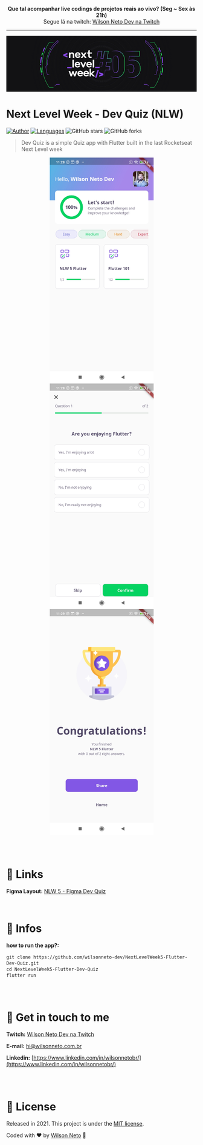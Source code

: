 <p align="center">
  <b>Que tal acompanhar live codings de projetos reais ao vivo? (Seg ~ Sex às 21h)</b><br />
  Segue lá na twitch: <a target="_blank" href="https://www.twitch.tv/wilsonnetodev">Wilson Neto Dev na Twitch</a><br />
</p>

<hr />

<p align="center">
  <img src="/.github/cover.png"/>
</p>

# Next Level Week - Dev Quiz (NLW)

[![Author](https://img.shields.io/badge/author-WilsonNetoDev-AD1256?style=flat-square)](https://github.com/wilsonneto-dev)
[![Languages](https://img.shields.io/github/languages/count/wilsonneto-dev/NextLevelWeek5-Flutter-Dev-Quiz?color=%23AD1256&style=flat-square)](#)
![GitHub stars](https://img.shields.io/github/stars/wilsonneto-dev/NextLevelWeek5-Flutter-Dev-Quiz?style=flat-square)
![GitHub forks](https://img.shields.io/github/forks/wilsonneto-dev/NextLevelWeek5-Flutter-Dev-Quiz?style=flat-square)

> Dev Quiz is a simple Quiz app with Flutter built in the last Rocketseat Next Level week

<p align="center">
  <img align="center" src="/.github/screen-01.jpg" width="275" border="0">
  <img align="center" src="/.github/screen-02.jpg" width="275" border="0">
  <img align="center" src="/.github/screen-03.jpg" width="275" border="0">
</p>

<br /> <br />
# 🔗 Links

**Figma Layout:** <a target="_blank" href="https://www.figma.com/file/dKcKSGjENpxB0Rr45tEFTB/DevQuiz-Copy">NLW 5 - Figma Dev Quiz</a><br />
<br /> <br />

# 📘 Infos

**how to run the app?:** 

```
git clone https://github.com/wilsonneto-dev/NextLevelWeek5-Flutter-Dev-Quiz.git
cd NextLevelWeek5-Flutter-Dev-Quiz
flutter run
```

<br /> <br />
# :postbox: Get in touch to me

**Twitch:** <a target="_blank" href="https://www.twitch.tv/wilsonnetodev">Wilson Neto Dev na Twitch</a><br />

**E-mail:** hi@wilsonneto.com.br

**Linkedin:** [https://www.linkedin.com/in/wilsonnetobr/](https://www.linkedin.com/in/wilsonnetobr/)

<br /> <br />
# :closed_book: License

Released in 2021.
This project is under the [MIT license](https://opensource.org/licenses/MIT).

Coded with :heart: by [Wilson Neto](https://github.com/wilsonneto-dev) 🚀
